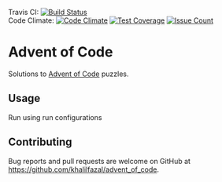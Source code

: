 Travis CI: [![Build Status](https://travis-ci.org/khalilfazal/advent_of_code.svg?branch=master)](https://travis-ci.org/khalilfazal/advent_of_code)  
Code Climate: [![Code Climate](https://codeclimate.com/github/khalilfazal/advent_of_code/badges/gpa.svg)](https://codeclimate.com/github/khalilfazal/advent_of_code/trends) [![Test Coverage](https://codeclimate.com/github/khalilfazal/advent_of_code/badges/coverage.svg)](https://codeclimate.com/github/khalilfazal/advent_of_code/coverage) [![Issue Count](https://codeclimate.com/github/khalilfazal/advent_of_code/badges/issue_count.svg)](https://codeclimate.com/github/khalilfazal/advent_of_code/issues)

# Advent of Code

Solutions to [Advent of Code](http://advent_of_code.com/) puzzles.

## Usage

Run using run configurations

## Contributing

Bug reports and pull requests are welcome on GitHub at https://github.com/khalilfazal/advent_of_code.
